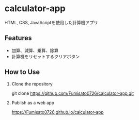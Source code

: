 # calculator-app
 HTML, CSS, JavaScriptを使用した計算機アプリ

## Features
- 加算、減算、乗算、除算
- 計算機をリセットするクリアボタン

## How to Use
1. Clone the repository

   git clone https://github.com/Fumisato0726/calculator-app.git
2. Publish as a web app

   https://Fumisato0726.github.io/calculator-app